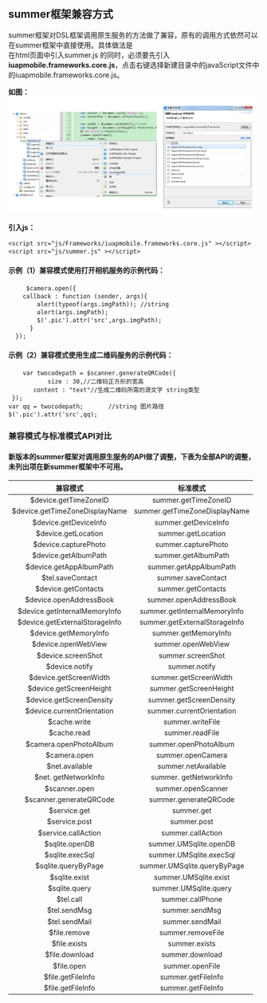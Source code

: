 ## summer框架兼容方式

summer框架对DSL框架调用原生服务的方法做了兼容，原有的调用方式依然可以在summer框架中直接使用。具体做法是    
在html页面中引入summer.js 的同时，必须要先引入**iuapmobile.frameworks.core.js**，点击右键选择新建目录中的javaScript文件中的iuapmobile.frameworks.core.js。

**如图：**
![](/portal/upload/doc/20170209/20170209095244406.png)

**引入js：**

    <script src="js/Frameworks/iuapmobile.frameworks.core.js" ></script>    
    <script src="js/summer.js" ></script>    
    
#### 示例（1）兼容模式使用打开相机服务的示例代码：
         $camera.open({
		callback : function (sender, args){
			alert(typeof(args.imgPath)); //string
			alert(args.imgPath);
			$('.pic').attr('src',args.imgPath);
		  }
	  });
#### 示例（2）兼容模式使用生成二维码服务的示例代码：
        var twocodepath = $scanner.generateQRCode({
               size : 30,//二维码正方形的宽高
	       content : "text"//生成二维码所需的源文字 string类型
	 });
	var qq = twocodepath;		//string 图片路径 
	$('.pic').attr('src',qq);

### 兼容模式与标准模式API对比
#### 新版本的summer框架对调用原生服务的API做了调整，下表为全部API的调整，未列出项在新summer框架中不可用。
| 兼容模式  | 标准模式  |
| :------------: | :------------: |
| $device.getTimeZoneID | summer.getTimeZoneID  |
| $device.getTimeZoneDisplayName | summer.getTimeZoneDisplayName  |
| $device.getDeviceInfo | summer.getDeviceInfo  |
| $device.getLocation |   summer.getLocation|
| $device.capturePhoto |  summer.capturePhoto |
| $device.getAlbumPath | summer.getAlbumPath  |
| $device.getAppAlbumPath |  summer.getAppAlbumPath |
| $tel.saveContact |  summer.saveContact |
| $device.getContacts | summer.getContacts  |
| $device.openAddressBook |  summer.openAddressBook |
| $device.getInternalMemoryInfo |  summer.getInternalMemoryInfo |
| $device.getExternalStorageInfo | summer.getExternalStorageInfo  |
| $device.getMemoryInfo |  summer.getMemoryInfo |
| $device.openWebView |  summer.openWebView |
| $device.screenShot |  summer.screenShot |
| $device.notify |  summer.notify |
| $device.getScreenWidth |  summer.getScreenWidth |
| $device.getScreenHeight |  summer.getScreenHeight |
| $device.getScreenDensity |  summer.getScreenDensity |
| $device.currentOrientation | summer.currentOrientation  |
| $cache.write |  summer.writeFile |
| $cache.read |  summer.readFile |
| $camera.openPhotoAlbum |  summer.openPhotoAlbum |
| $camera.open |  summer.openCamera |
| $net.available | summer.netAvailable  |
| $net. getNetworkInfo |  summer. getNetworkInfo |
| $scanner.open | summer.openScanner  |
| $scanner.generateQRCode |  summer.generateQRCode |
| $service.get | summer.get  |
| $service.post | summer.post  |
| $service.callAction | summer.callAction  |
|$sqlite.openDB  |  summer.UMSqlite.openDB |
| $sqlite.execSql |  summer.UMSqlite.execSql |
| $sqlite.queryByPage |  summer.UMSqlite.queryByPage |
| $sqlite.exist |  summer.UMSqlite.exist |
| $sqlite.query |  summer.UMSqlite.query |
| $tel.call | summer.callPhone  |
| $tel.sendMsg | summer.sendMsg  |
| $tel.sendMail |  summer.sendMail |
| $file.remove |  summer.removeFile |
| $file.exists |  summer.exists |
| $file.download |  summer.download |
| $file.open |   summer.openFile|
|$file.getFileInfo  |  summer.getFileInfo|
|$file.getFileInfo  |  summer.getFileInfo|













